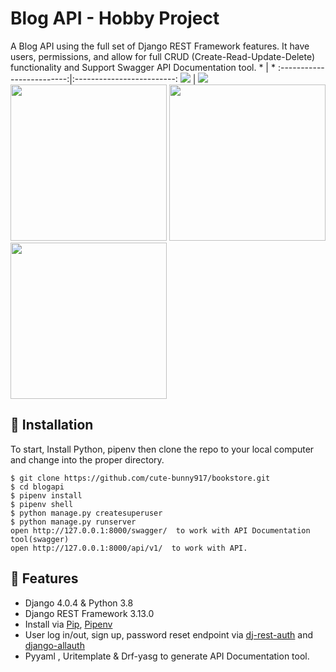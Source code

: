 # Blog API - Hobby Project

A Blog API using the full set of Django REST Framework features. It have users, permissions, and allow for full CRUD (Create-Read-Update-Delete) functionality and Support Swagger API Documentation tool. 
               *           |             *
:-------------------------:|:-------------------------:
![](https://user-images.githubusercontent.com/87778419/168694578-40f79af8-4a24-4685-a271-f9beb5bd56d0.png)  |  ![](https://user-images.githubusercontent.com/87778419/168694670-6a8616f3-e495-4775-815a-28a26658ecb8.png)
<img src="" height="250" >
<img src="" height="250">
<img src="https://user-images.githubusercontent.com/87778419/168694793-26a2f1c4-c3c8-4231-aa30-c7ed7e70872f.png" height="250">

## 📖 Installation
To start, Install Python, pipenv then clone the repo to your local computer and change into the proper directory.
```
$ git clone https://github.com/cute-bunny917/bookstore.git
$ cd blogapi
$ pipenv install
$ pipenv shell
$ python manage.py createsuperuser
$ python manage.py runserver
open http://127.0.0.1:8000/swagger/  to work with API Documentation tool(swagger)
open http://127.0.0.1:8000/api/v1/  to work with API.
```

## 🚀 Features

- Django 4.0.4 & Python 3.8
- Django REST Framework 3.13.0
- Install via [Pip](https://pypi.org/project/pip/), [Pipenv](https://pypi.org/project/pipenv/)
- User log in/out, sign up, password reset endpoint via [dj-rest-auth](https://github.com/iMerica/dj-rest-auth) and [django-allauth](https://github.com/pennersr/django-allauth)
- Pyyaml , Uritemplate & Drf-yasg to generate API Documentation tool.

